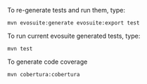 To re-generate tests and run them, type:
    
    mvn evosuite:generate evosuite:export test

To run current evosuite generated tests, type: 

    mvn test

To generate code coverage

    mvn cobertura:cobertura
